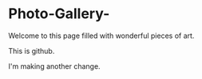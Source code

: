 # Photo-Gallery-
Welcome to this page filled with wonderful pieces of art.

This is github.

I'm making another change.
